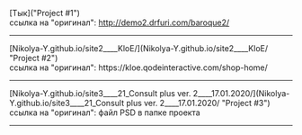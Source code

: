 [Тык]("Project #1") <br>
ссылка на "оригинал": http://demo2.drfuri.com/baroque2/
<hr>
[Nikolya-Y.github.io/site2____KloE/](Nikolya-Y.github.io/site2____KloE/ "Project #2") <br>
ссылка на "оригинал": https://kloe.qodeinteractive.com/shop-home/
<hr>
[Nikolya-Y.github.io/site3____21_Consult plus ver. 2____17.01.2020/](Nikolya-Y.github.io/site3____21_Consult plus ver. 2____17.01.2020/ "Project #3") <br>
ссылка на "оригинал": файл PSD в папке проекта
<hr>

